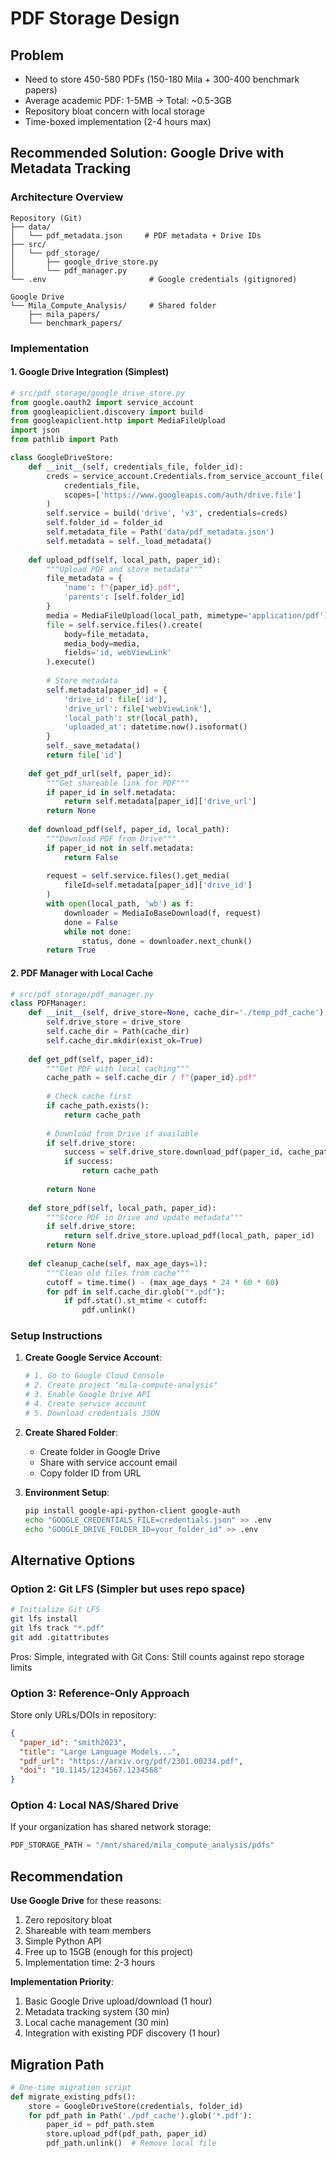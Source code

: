 # PDF Storage Design

## Problem
- Need to store 450-580 PDFs (150-180 Mila + 300-400 benchmark papers)
- Average academic PDF: 1-5MB → Total: ~0.5-3GB
- Repository bloat concern with local storage
- Time-boxed implementation (2-4 hours max)

## Recommended Solution: Google Drive with Metadata Tracking

### Architecture Overview
```
Repository (Git)
├── data/
│   └── pdf_metadata.json     # PDF metadata + Drive IDs
├── src/
│   └── pdf_storage/
│       ├── google_drive_store.py
│       └── pdf_manager.py
└── .env                       # Google credentials (gitignored)

Google Drive
└── Mila_Compute_Analysis/     # Shared folder
    ├── mila_papers/
    └── benchmark_papers/
```

### Implementation

#### 1. Google Drive Integration (Simplest)
```python
# src/pdf_storage/google_drive_store.py
from google.oauth2 import service_account
from googleapiclient.discovery import build
from googleapiclient.http import MediaFileUpload
import json
from pathlib import Path

class GoogleDriveStore:
    def __init__(self, credentials_file, folder_id):
        creds = service_account.Credentials.from_service_account_file(
            credentials_file,
            scopes=['https://www.googleapis.com/auth/drive.file']
        )
        self.service = build('drive', 'v3', credentials=creds)
        self.folder_id = folder_id
        self.metadata_file = Path('data/pdf_metadata.json')
        self.metadata = self._load_metadata()
    
    def upload_pdf(self, local_path, paper_id):
        """Upload PDF and store metadata"""
        file_metadata = {
            'name': f"{paper_id}.pdf",
            'parents': [self.folder_id]
        }
        media = MediaFileUpload(local_path, mimetype='application/pdf')
        file = self.service.files().create(
            body=file_metadata,
            media_body=media,
            fields='id, webViewLink'
        ).execute()
        
        # Store metadata
        self.metadata[paper_id] = {
            'drive_id': file['id'],
            'drive_url': file['webViewLink'],
            'local_path': str(local_path),
            'uploaded_at': datetime.now().isoformat()
        }
        self._save_metadata()
        return file['id']
    
    def get_pdf_url(self, paper_id):
        """Get shareable link for PDF"""
        if paper_id in self.metadata:
            return self.metadata[paper_id]['drive_url']
        return None
    
    def download_pdf(self, paper_id, local_path):
        """Download PDF from Drive"""
        if paper_id not in self.metadata:
            return False
        
        request = self.service.files().get_media(
            fileId=self.metadata[paper_id]['drive_id']
        )
        with open(local_path, 'wb') as f:
            downloader = MediaIoBaseDownload(f, request)
            done = False
            while not done:
                status, done = downloader.next_chunk()
        return True
```

#### 2. PDF Manager with Local Cache
```python
# src/pdf_storage/pdf_manager.py
class PDFManager:
    def __init__(self, drive_store=None, cache_dir='./temp_pdf_cache'):
        self.drive_store = drive_store
        self.cache_dir = Path(cache_dir)
        self.cache_dir.mkdir(exist_ok=True)
    
    def get_pdf(self, paper_id):
        """Get PDF with local caching"""
        cache_path = self.cache_dir / f"{paper_id}.pdf"
        
        # Check cache first
        if cache_path.exists():
            return cache_path
        
        # Download from Drive if available
        if self.drive_store:
            success = self.drive_store.download_pdf(paper_id, cache_path)
            if success:
                return cache_path
        
        return None
    
    def store_pdf(self, local_path, paper_id):
        """Store PDF in Drive and update metadata"""
        if self.drive_store:
            return self.drive_store.upload_pdf(local_path, paper_id)
        return None
    
    def cleanup_cache(self, max_age_days=1):
        """Clean old files from cache"""
        cutoff = time.time() - (max_age_days * 24 * 60 * 60)
        for pdf in self.cache_dir.glob("*.pdf"):
            if pdf.stat().st_mtime < cutoff:
                pdf.unlink()
```

### Setup Instructions

1. **Create Google Service Account**:
   ```bash
   # 1. Go to Google Cloud Console
   # 2. Create project "mila-compute-analysis"
   # 3. Enable Google Drive API
   # 4. Create service account
   # 5. Download credentials JSON
   ```

2. **Create Shared Folder**:
   - Create folder in Google Drive
   - Share with service account email
   - Copy folder ID from URL

3. **Environment Setup**:
   ```bash
   pip install google-api-python-client google-auth
   echo "GOOGLE_CREDENTIALS_FILE=credentials.json" >> .env
   echo "GOOGLE_DRIVE_FOLDER_ID=your_folder_id" >> .env
   ```

## Alternative Options

### Option 2: Git LFS (Simpler but uses repo space)
```bash
# Initialize Git LFS
git lfs install
git lfs track "*.pdf"
git add .gitattributes
```

Pros: Simple, integrated with Git
Cons: Still counts against repo storage limits

### Option 3: Reference-Only Approach
Store only URLs/DOIs in repository:
```json
{
  "paper_id": "smith2023",
  "title": "Large Language Models...",
  "pdf_url": "https://arxiv.org/pdf/2301.00234.pdf",
  "doi": "10.1145/1234567.1234568"
}
```

### Option 4: Local NAS/Shared Drive
If your organization has shared network storage:
```python
PDF_STORAGE_PATH = "/mnt/shared/mila_compute_analysis/pdfs"
```

## Recommendation

**Use Google Drive** for these reasons:
1. Zero repository bloat
2. Shareable with team members
3. Simple Python API
4. Free up to 15GB (enough for this project)
5. Implementation time: 2-3 hours

**Implementation Priority**:
1. Basic Google Drive upload/download (1 hour)
2. Metadata tracking system (30 min)
3. Local cache management (30 min)
4. Integration with existing PDF discovery (1 hour)

## Migration Path
```python
# One-time migration script
def migrate_existing_pdfs():
    store = GoogleDriveStore(credentials, folder_id)
    for pdf_path in Path('./pdf_cache').glob('*.pdf'):
        paper_id = pdf_path.stem
        store.upload_pdf(pdf_path, paper_id)
        pdf_path.unlink()  # Remove local file
```